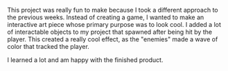 This project was really fun to make because I took a different approach to the previous weeks. Instead of creating a game, I wanted to make an interactive art piece whose primary purpose was to look cool. I added a lot of interactable objects to my project that spawned after being hit by the player. This created a really cool effect, as the "enemies" made a wave of color that tracked the player. 

I learned a lot and am happy with the finished product. 